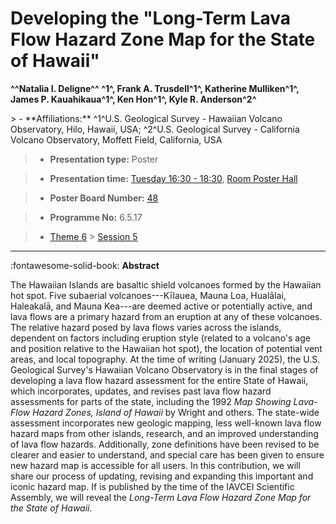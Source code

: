 # Developing the \"Long-Term Lava Flow Hazard Zone Map for the State of Hawaii\"

**^^Natalia I. Deligne^^ ^1^, Frank A. Trusdell^1^, Katherine Mulliken^1^, James P. Kauahikaua^1^, Ken Hon^1^, Kyle R. Anderson^2^**

<!-- more -->> - **Affiliations:** ^1^U.S. Geological Survey - Hawaiian Volcano Observatory, Hilo, Hawaii, USA; ^2^U.S. Geological Survey - California Volcano Observatory, Moffett Field, California, USA

> - **Presentation type:** Poster

> - **Presentation time:** [Tuesday 16:30 - 18:30](../sessions_comparison.md#__tabbed_2_6), [Room Poster Hall](../maps_venue.md#__tabbed_1_1)

> - **Poster Board Number:** [48](../map_poster_boards.md#tuesday)

> - **Programme No:** 6.5.17

> - [Theme 6](../theme6.md) > [Session 5](../sessions/session-6-5.md)

--- 

:fontawesome-solid-book: **Abstract**

The Hawaiian Islands are basaltic shield volcanoes formed by the Hawaiian hot spot. Five subaerial volcanoes---Kīlauea, Mauna Loa, Hualālai, Haleakalā, and Mauna Kea---are deemed active or potentially active, and lava flows are a primary hazard from an eruption at any of these volcanoes. The relative hazard posed by lava flows varies across the islands, dependent on factors including eruption style (related to a volcano's age and position relative to the Hawaiian hot spot), the location of potential vent areas, and local topography.
At the time of writing (January 2025), the U.S. Geological Survey's Hawaiian Volcano Observatory is in the final stages of developing a lava flow hazard assessment for the entire State of Hawaii, which incorporates, updates, and revises past lava flow hazard assessments for parts of the state, including the 1992 *Map Showing Lava-Flow Hazard Zones, Island of Hawaii* by Wright and others. The state-wide assessment incorporates new geologic mapping, less well-known lava flow hazard maps from other islands, research, and an improved understanding of lava flow hazards. Additionally, zone definitions have been revised to be clearer and easier to understand, and special care has been given to ensure new hazard map is accessible for all users.
In this contribution, we will share our process of updating, revising and expanding this important and iconic hazard map. If is published by the time of the IAVCEI Scientific Assembly, we will reveal the *Long-Term Lava Flow Hazard Zone Map for the State of Hawaii.*

